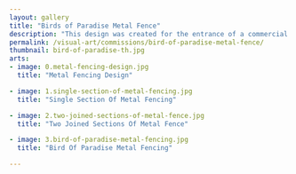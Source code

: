 ```yaml
---
layout: gallery
title: "Birds of Paradise Metal Fence"
description: "This design was created for the entrance of a commercial building located in San Diego, CA. The fabrication was executed by Twisted Metal for Hawkey Designs."
permalink: /visual-art/commissions/bird-of-paradise-metal-fence/
thumbnail: bird-of-paradise-th.jpg
arts:
- image: 0.metal-fencing-design.jpg
  title: "Metal Fencing Design"

- image: 1.single-section-of-metal-fencing.jpg
  title: "Single Section Of Metal Fencing"

- image: 2.two-joined-sections-of-metal-fence.jpg
  title: "Two Joined Sections Of Metal Fence"

- image: 3.bird-of-paradise-metal-fencing.jpg
  title: "Bird Of Paradise Metal Fencing"

---
```

